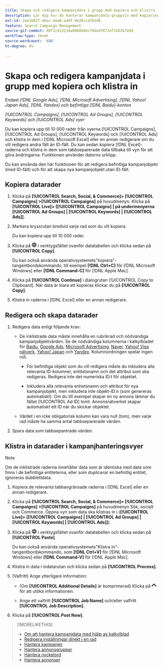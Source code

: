 ```yaml
---
title: Skapa och redigera kampanjdata i grupp med kopiera och klistra in
description: Lär dig hur du hanterar kampanjdata gruppvis med kopierings- och inklistringsfunktionen.
exl-id: 2ae1b02f-46ac-4ea8-aa9f-9e26ccaf63d0
feature: Search Campaign Management
source-git-commit: d0f1c413134a0868ddec79ded7672af316267edd
workflow-type: tm+mt
source-wordcount: '486'
ht-degree: 0%

---
```


# Skapa och redigera kampanjdata i grupp med kopiera och klistra in

Endast *[!DNL Google Ads], [!DNL Microsoft Advertising], [!DNL Yahoo! Japan Ads], [!DNL Yandex] och befintliga [!DNL Baidu]-konton*

*[!UICONTROL Campaigns], [!UICONTROL Ad Groups], [!UICONTROL Keywords] och [!UICONTROL Ads] vyer*

Du kan kopiera upp till 10 000 rader från vyerna [!UICONTROL Campaigns], [!UICONTROL Ad Groups], [!UICONTROL Keywords] och [!UICONTROL Ads] och klistra in dem i [!DNL Microsoft Excel] eller en annan redigerare om du vill redigera andra fält än ID-fält. Du kan sedan kopiera [!DNL Excel]-raderna och klistra in dem som tabbseparerade data tillbaka till vyn för att göra ändringarna. Funktionen använder datorns urklipp.

Du kan använda den här funktionen för att redigera befintliga kampanjobjekt (med ID-fält) och för att skapa nya kampanjobjekt utan ID-fält.

## Kopiera datarader

1. Klicka på **[!UICONTROL Search, Social, & Commerce]> [!UICONTROL Campaigns] >[!UICONTROL Campaigns]** på huvudmenyn. Klicka på **[!UICONTROL Live]> \[[!UICONTROL Campaigns] \| på undermenyerna [!UICONTROL Ad Groups] \| [!UICONTROL Keywords] \| [!UICONTROL Ads]\]**.

1. Markera kryssrutan bredvid varje rad som du vill kopiera.

   Du kan kopiera upp till 10 000 rader.

1. Klicka på ![Mer](/help/search-social-commerce/assets/more.png "Mer") i verktygsfältet ovanför datatabellen och klicka sedan på **[!UICONTROL Copy]**.

   Du kan också använda operativsystemets&quot;kopiera&quot;-tangentbordskommando, till exempel **[!DNL Ctrl+C]** för [!DNL Microsoft Windows] eller **[!DNL Command-C]** för [!DNL Apple Mac].

1. Klicka på **[!UICONTROL Continue]** i dialogrutan [!UICONTROL Copy to Clipboard]. När data är klara att kopieras klickar du på **[!UICONTROL Copy]**.

1. Klistra in raderna i [!DNL Excel] eller en annan redigerare.

## Redigera och skapa datarader

1. Redigera data enligt följande krav:

   * De inklistrade data måste innehålla en rubrikrad och nödvändiga kampanjobjektvärden. Se de nödvändiga kolumnerna i kalkylbladet för [Baidu](/help/search-social-commerce/campaign-management/bulksheets/bulksheet-data-formats/bulksheet-data-baidu.md), [Google Ads](/help/search-social-commerce/campaign-management/bulksheets/bulksheet-data-formats/bulksheet-data-google.md), [Microsoft Advertising](/help/search-social-commerce/campaign-management/bulksheets/bulksheet-data-formats/bulksheet-data-microsoft.md), [Naver](/help/search-social-commerce/campaign-management/bulksheets/bulksheet-data-formats/bulksheet-data-naver.md), [Yahoo! Visa nätverk](/help/search-social-commerce/campaign-management/bulksheets/bulksheet-data-formats/bulksheet-data-yahoo-display-network.md), [Yahoo! Japan](/help/search-social-commerce/campaign-management/bulksheets/bulksheet-data-formats/bulksheet-data-yahoo-japan.md) och [Yandex](/help/search-social-commerce/campaign-management/bulksheets/bulksheet-data-formats/bulksheet-data-yandex.md). Kolumnordningen spelar ingen roll.

      * För befintliga objekt som du vill redigera måste du inkludera alla relevanta ID-kolumner, entitetsnamn och det attribut som ska redigeras. Redigera inte det numeriska ID:t för objektet.

      * Inkludera alla relevanta enhetsnamn och attribut för nya kampanjobjekt, men inkludera inte objekt-ID:n (som genereras automatiskt). Om du till exempel skapar en ny annons lämnar du fältet [!UICONTROL Ad ID] tomt. Annonsnätverket skapar automatiskt ett ID när du skickar objektet.

   * Värdet i en icke obligatorisk kolumn kan vara null (tom), men varje rad måste ha samma antal tabbseparerade värden.

1. Spara data som tabbseparerade värden.

## Klistra in datarader i kampanjhanteringsvyer

>[!NOTE]
>
>Om de inklistrade raderna innehåller data som är identiska med data som finns i de befintliga entiteterna, eller som duplicerar en befintlig entitet, ignoreras dubblettdata.

1. Kopiera de relevanta tabbavgränsade raderna i [!DNL Excel] eller en annan redigerare.

1. Klicka på **[!UICONTROL Search, Social, & Commerce]> [!UICONTROL Campaigns] >[!UICONTROL Campaigns]** på huvudmenyn Sök, socialt och Commerce. Öppna vyn som data ska klistras in i (**[!UICONTROL Live]> \[[!UICONTROL Campaigns] \| [!UICONTROL Ad Groups] \| [!UICONTROL Keywords] \| [!UICONTROL Ads]\]**).

1. Klicka på ![Mer](/help/search-social-commerce/assets/more.png "Mer") i verktygsfältet ovanför datatabellen och klicka sedan på **[!UICONTROL Paste]**.

   Du kan också använda operativsystemets&quot;Klistra in&quot;-tangentbordskommando, som **[!DNL Ctrl+V]** för [!DNL Microsoft Windows] eller **[!DNL Command-V]** för [!DNL Apple Mac].

1. Klistra in data i indatarutan och klicka sedan på **[!UICONTROL Process]**.

1. (Valfritt) Ange ytterligare information:

   * (Om **[!UICONTROL Additional Details]** är komprimerad) Klicka på ![Öppna](/help/search-social-commerce/assets/chevron-up.png "Öppna") för att utöka informationen.

   * Ange ett valfritt **[!UICONTROL Job Name]** och/eller valfritt **[!UICONTROL Job Description]**.

1. Klicka på **[!UICONTROL Post Now]**.


>[!MORELIKETHIS]
>
>* [Om att hantera kampanjdata med hjälp av kalkylblad](/help/search-social-commerce/campaign-management/bulksheets/bulksheet-about.md)
>* [Redigera inställningar direkt i en rad](/help/search-social-commerce/common-tasks/settings-edit-within-row.md)
>* [Hantera kampanjer](/help/search-social-commerce/campaign-management/campaigns/campaign-manage.md)
>* [Hantera annonsgrupper](/help/search-social-commerce/campaign-management/campaigns/ad-group-manage.md)
>* [Hantera nyckelord](/help/search-social-commerce/campaign-management/campaigns/keyword-manage.md)
>* [Hantera annonser](/help/search-social-commerce/campaign-management/campaigns/ad-manage.md)
